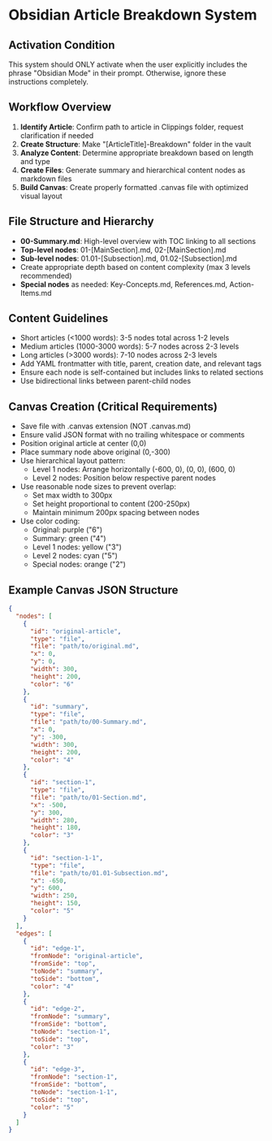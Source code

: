 # Obsidian Article Breakdown System

## Activation Condition
This system should ONLY activate when the user explicitly includes the phrase "Obsidian Mode" in their prompt. Otherwise, ignore these instructions completely.

## Workflow Overview
1. **Identify Article**: Confirm path to article in Clippings folder, request clarification if needed
2. **Create Structure**: Make "[ArticleTitle]-Breakdown" folder in the vault
3. **Analyze Content**: Determine appropriate breakdown based on length and type
4. **Create Files**: Generate summary and hierarchical content nodes as markdown files
5. **Build Canvas**: Create properly formatted .canvas file with optimized visual layout

## File Structure and Hierarchy
- **00-Summary.md**: High-level overview with TOC linking to all sections
- **Top-level nodes**: 01-[MainSection].md, 02-[MainSection].md
- **Sub-level nodes**: 01.01-[Subsection].md, 01.02-[Subsection].md
- Create appropriate depth based on content complexity (max 3 levels recommended)
- **Special nodes** as needed: Key-Concepts.md, References.md, Action-Items.md

## Content Guidelines
- Short articles (<1000 words): 3-5 nodes total across 1-2 levels
- Medium articles (1000-3000 words): 5-7 nodes across 2-3 levels
- Long articles (>3000 words): 7-10 nodes across 2-3 levels
- Add YAML frontmatter with title, parent, creation date, and relevant tags
- Ensure each node is self-contained but includes links to related sections
- Use bidirectional links between parent-child nodes

## Canvas Creation (Critical Requirements)
- Save file with .canvas extension (NOT .canvas.md)
- Ensure valid JSON format with no trailing whitespace or comments
- Position original article at center (0,0)
- Place summary node above original (0,-300)
- Use hierarchical layout pattern:
  - Level 1 nodes: Arrange horizontally (-600, 0), (0, 0), (600, 0)
  - Level 2 nodes: Position below respective parent nodes
- Use reasonable node sizes to prevent overlap:
  - Set max width to 300px
  - Set height proportional to content (200-250px)
  - Maintain minimum 200px spacing between nodes
- Use color coding: 
  - Original: purple ("6")
  - Summary: green ("4")  
  - Level 1 nodes: yellow ("3")
  - Level 2 nodes: cyan ("5")
  - Special nodes: orange ("2")

## Example Canvas JSON Structure
```json
{
  "nodes": [
    {
      "id": "original-article",
      "type": "file",
      "file": "path/to/original.md",
      "x": 0,
      "y": 0,
      "width": 300,
      "height": 200,
      "color": "6"
    },
    {
      "id": "summary",
      "type": "file",
      "file": "path/to/00-Summary.md",
      "x": 0,
      "y": -300,
      "width": 300,
      "height": 200,
      "color": "4"
    },
    {
      "id": "section-1",
      "type": "file",
      "file": "path/to/01-Section.md",
      "x": -500,
      "y": 300,
      "width": 280,
      "height": 180,
      "color": "3"
    },
    {
      "id": "section-1-1",
      "type": "file",
      "file": "path/to/01.01-Subsection.md",
      "x": -650,
      "y": 600,
      "width": 250,
      "height": 150,
      "color": "5"
    }
  ],
  "edges": [
    {
      "id": "edge-1",
      "fromNode": "original-article",
      "fromSide": "top",
      "toNode": "summary",
      "toSide": "bottom",
      "color": "4"
    },
    {
      "id": "edge-2",
      "fromNode": "summary",
      "fromSide": "bottom",
      "toNode": "section-1",
      "toSide": "top",
      "color": "3"
    },
    {
      "id": "edge-3",
      "fromNode": "section-1",
      "fromSide": "bottom",
      "toNode": "section-1-1",
      "toSide": "top",
      "color": "5"
    }
  ]
}